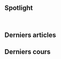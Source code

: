 

<SiteTitle />

## Spotlight

<Col proportions="6/6" vAlign="0">
<template slot="left">

<Card header="CheatSheets" max-width="270">

* [devhints.io](https://devhints.io/) TL;DR for developers
* [learnxiny.com](https://learnxinyminutes.com) Gold
* [tldrlegal.com](https://tldrlegal.com/) Legal overview
* [dodgy-blog.com](https://blog.g0tmi1k.com/2011/08/basic-linux-privilege-escalation/) Stay safe
* [toptal.com](https://www.toptal.com/developers/sorting-algorithms) Sorting comparaison

</Card>

</template>
<template slot="right">

<Card header="Tools" max-width="270">

#### Code
* [python tutor](http://www.pythontutor.com/) but not only python

<br>

#### Web
* [ninjamock](https://ninjamock.com) quick mockups



</Card>

</template>
</Col>

<br>

## Derniers articles

<Posts pages='articles' />

## Derniers cours

<Posts pages='cours' />


